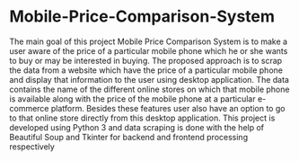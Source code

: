 # Mobile-Price-Comparison-System
The main goal of this project Mobile Price Comparison System is to make a user aware of the price of a particular mobile phone which he or she wants to buy or may be interested in buying. The proposed approach is to scrap the data from a website which have the price of a particular mobile phone and display that information to the user using desktop application. The data contains the name of the different online stores on which that mobile phone is available along with the price of the mobile phone at a particular e-commerce platform. Besides these features user also have an option to go to that online store directly from this desktop application.      This project is developed using Python 3 and data scraping is done with the help of Beautiful Soup and Tkinter for backend and frontend processing respectively
